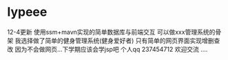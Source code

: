 # lypeee
12-4更新   使用ssm+mavn实现的简单数据库与前端交互 
可以做xxx管理系统的骨架 
我选择做了简单的健身管理系统(健身爱好者)
只有简单的网页界面实现增删查改 因为不会做网页...下学期应该会学jsp吧 
个人qq 237454712 欢迎交流 .... 

